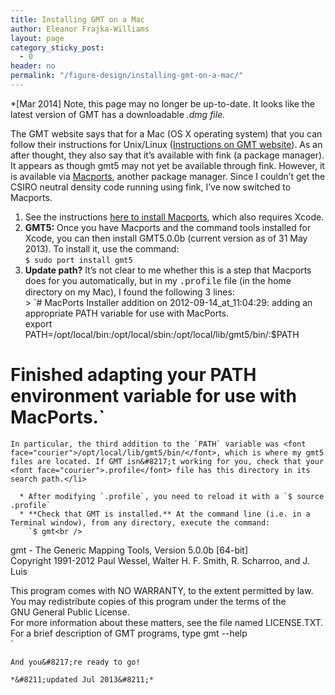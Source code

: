 ```yaml
---
title: Installing GMT on a Mac
author: Eleanor Frajka-Williams
layout: page
category_sticky_post:
  - 0
header: no
permalink: "/figure-design/installing-gmt-on-a-mac/"
---
```

*[Mar 2014] Note, this page may no longer be up-to-date. It looks like the latest version of GMT has a downloadable *.dmg file.*

The GMT website says that for a Mac (OS X operating system) that you can follow their instructions for Unix/Linux ([Instructions on GMT website][1]). As an after thought, they also say that it&#8217;s available with fink (a package manager). It appears as though gmt5 may not yet be available through fink. However, it is available via [Macports][2], another package manager. Since I couldn&#8217;t get the CSIRO neutral density code running using fink, I&#8217;ve now switched to Macports.

  1. See the instructions [here to install Macports][3], which also requires Xcode.
  2. **GMT5:** Once you have Macports and the command tools installed for Xcode, you can then install GMT5.0.0b (current version as of 31 May 2013). To install it, use the command:  
    `$ sudo port install gmt5`
  3. **Update path?** It&#8217;s not clear to me whether this is a step that Macports does for you automatically, but in my <font face="courier">.profile</font> file (in the home directory on my Mac), I found the following 3 lines:  
    > `# MacPorts Installer addition on 2012-09-14_at_11:04:29: adding an appropriate PATH variable for use with MacPorts.<br />
export PATH=/opt/local/bin:/opt/local/sbin:/opt/local/lib/gmt5/bin/:$PATH<br />
# Finished adapting your PATH environment variable for use with MacPorts.`
    
    In particular, the third addition to the `PATH` variable was <font face="courier">/opt/local/lib/gmt5/bin/</font>, which is where my gmt5 files are located. If GMT isn&#8217;t working for you, check that your <font face="courier">.profile</font> file has this directory in its search path.</li> 
    
      * After modifying `.profile`, you need to reload it with a `$ source .profile`
      * **Check that GMT is installed.** At the command line (i.e. in a Terminal window), from any directory, execute the command:  
        `$ gmt<br />
gmt - The Generic Mapping Tools, Version 5.0.0b [64-bit]<br />
Copyright 1991-2012 Paul Wessel, Walter H. F. Smith, R. Scharroo, and J. Luis</p>
<p>This program comes with NO WARRANTY, to the extent permitted by law.<br />
You may redistribute copies of this program under the terms of the<br />
GNU General Public License.<br />
For more information about these matters, see the file named LICENSE.TXT.<br />
For a brief description of GMT programs, type gmt --help<br />
`</ol> 
    
    And you&#8217;re ready to go!  
      
    *&#8211;updated Jul 2013&#8211;*

 [1]: http://www.soest.hawaii.edu/gmt5/gmt/gmt_download.html
 [2]: http://www.macports.org
 [3]: http://observationaloceanography.com/macports-for-oceanography/ "MacPorts for oceanography"